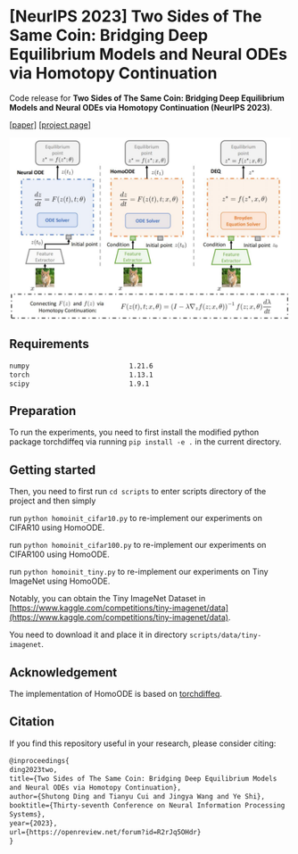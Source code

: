 # [NeurIPS 2023] Two Sides of The Same Coin: Bridging Deep Equilibrium Models and Neural ODEs via Homotopy Continuation

Code release for **Two Sides of The Same Coin: Bridging Deep Equilibrium Models and Neural ODEs via Homotopy Continuation (NeurIPS 2023)**.

[[paper]](#) [[project page]](#)

![](./img/HomoODE_pipeline.jpg)

## Requirements
```
numpy                         1.21.6
torch                         1.13.1
scipy                         1.9.1
```
## Preparation

To run the experiments, you need to first install the modified python package torchdiffeq via running `pip install -e .` in the current directory.

## Getting started
Then, you need to first run `cd scripts` to enter scripts directory of the project and then simply 

run `python homoinit_cifar10.py` to re-implement our experiments on CIFAR10 using HomoODE.

run `python homoinit_cifar100.py` to re-implement our experiments on CIFAR100 using HomoODE.

run `python homoinit_tiny.py` to re-implement our experiments on Tiny ImageNet using HomoODE.

Notably, you can obtain the Tiny ImageNet Dataset in [https://www.kaggle.com/competitions/tiny-imagenet/data](https://www.kaggle.com/competitions/tiny-imagenet/data). 

You need to download it and place it in directory `scripts/data/tiny-imagenet`.

## Acknowledgement
The implementation of HomoODE is based on [torchdiffeq](https://github.com/rtqichen/torchdiffeq). 

## Citation
If you find this repository useful in your research, please consider citing:

```
@inproceedings{
ding2023two,
title={Two Sides of The Same Coin: Bridging Deep Equilibrium Models and Neural ODEs via Homotopy Continuation},
author={Shutong Ding and Tianyu Cui and Jingya Wang and Ye Shi},
booktitle={Thirty-seventh Conference on Neural Information Processing Systems},
year={2023},
url={https://openreview.net/forum?id=R2rJq5OHdr}
}